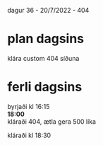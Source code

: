 dagur 36 - 20/7/2022 - 404

# plan dagsins
klára custom 404 síðuna

# ferli dagsins 
byrjaði kl 16:15  
**18:00**  
kláraði 404, ætla gera 500 líka

kláraði kl 18:30